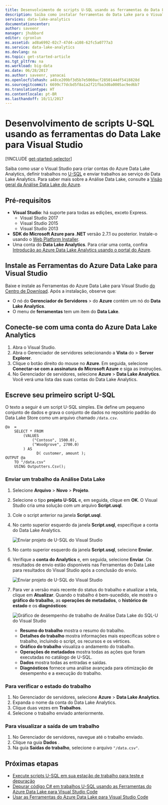 ```yaml
---
title: Desenvolvimento de scripts U-SQL usando as ferramentas do Data Lake para Visual Studio | Microsoft Docs
description: Saiba como instalar ferramentas do Data Lake para o Visual Studio e como desenvolver e testar scripts U-SQL.
services: data-lake-analytics
documentationcenter: 
author: saveenr
manager: jhubbard
editor: cgronlun
ms.assetid: ad8a6992-02c7-47d4-a108-62fc5a0777a3
ms.service: data-lake-analytics
ms.devlang: na
ms.topic: get-started-article
ms.tgt_pltfrm: na
ms.workload: big-data
ms.date: 06/28/2017
ms.author: saveenr, yanacai
ms.openlocfilehash: a48ce209bf3d5b7e5060acf2850144df5418828d
ms.sourcegitcommit: 6699c77dcbd5f8a1a2f21fba3d0a0005ac9ed6b7
ms.translationtype: HT
ms.contentlocale: pt-BR
ms.lasthandoff: 10/11/2017
---
```

# <a name="develop-u-sql-scripts-by-using-data-lake-tools-for-visual-studio"></a>Desenvolvimento de scripts U-SQL usando as ferramentas do Data Lake para Visual Studio
[!INCLUDE [get-started-selector](../../includes/data-lake-analytics-selector-get-started.md)]


Saiba como usar o Visual Studio para criar contas do Azure Data Lake Analytics, definir trabalhos no [U-SQL](data-lake-analytics-u-sql-get-started.md) e enviar trabalhos ao serviço do Data Lake Analytics. Para saber mais sobre a Análise Data Lake, consulte a [Visão geral da Análise Data Lake do Azure](data-lake-analytics-overview.md).


## <a name="prerequisites"></a>Pré-requisitos

* **Visual Studio**: há suporte para todas as edições, exceto Express.
    * Visual Studio 2017
    * Visual Studio 2015
    * Visual Studio 2013
* **SDK do Microsoft Azure para .NET** versão 2.7.1 ou posterior.  Instale-o usando o [Web Platform Installer](http://www.microsoft.com/web/downloads/platform.aspx).
* Uma conta do **Data Lake Analytics**. Para criar uma conta, confira [Introdução ao Azure Data Lake Analytics usando o portal do Azure](data-lake-analytics-get-started-portal.md).

## <a name="install-azure-data-lake-tools-for-visual-studio"></a>Instale as Ferramentas do Azure Data Lake para Visual Studio 

Baixe e instale as Ferramentas do Azure Data Lake para Visual Studio [do Centro de Download](http://aka.ms/adltoolsvs). Após a instalação, observe que:
* O nó do **Gerenciador de Servidores** > do **Azure** contém um nó do **Data Lake Analytics**. 
* O menu de **ferramentas** tem um item do **Data Lake**.

## <a name="connect-to-an-azure-data-lake-analytics-account"></a>Conecte-se com uma conta do Azure Data Lake Analytics

1. Abra o Visual Studio.
2. Abra o Gerenciador de servidores selecionando a **Vista** do  > **Server Explorer**.
3. Clique o botão direito do mouse no **Azure**. Em seguida, selecione **Conectar-se com a assinatura do Microsoft Azure** e siga as instruções.
4. No Gerenciador de servidores, selecione **Azure** > **Data Lake Analytics**. Você verá uma lista das suas contas do Data Lake Analytics.


## <a name="write-your-first-u-sql-script"></a>Escreve seu primeiro script U-SQL

O texto a seguir é um script U-SQL simples. Ele define um pequeno conjunto de dados e grava o conjunto de dados no repositório padrão do Data Lake Store como um arquivo chamado `/data.csv`.

```
@a  = 
    SELECT * FROM 
        (VALUES
            ("Contoso", 1500.0),
            ("Woodgrove", 2700.0)
        ) AS 
              D( customer, amount );
OUTPUT @a
    TO "/data.csv"
    USING Outputters.Csv();
```

### <a name="submit-a-data-lake-analytics-job"></a>Enviar um trabalho da Análise Data Lake

1. Selecione **Arquivo** > **Novo** > **Projeto**.

2. Selecione o tipo **projeto U-SQL** e, em seguida, clique em **OK**. O Visual Studio cria uma solução com um arquivo **Script.usql**.

3. Cole o script anterior na janela **Script.usql**.

4. No canto superior esquerdo da janela **Script.usql**, especifique a conta do Data Lake Analytics.

    ![Enviar projeto de U-SQL do Visual Studio](./media/data-lake-analytics-data-lake-tools-get-started/data-lake-analytics-data-lake-tools-submit-job.png)

5. No canto superior esquerdo da janela **Script.usql**, selecione **Enviar**.
6. Verifique a **conta do Analytics** e, em seguida, selecione **Enviar**. Os resultados de envio estão disponíveis nas Ferramentas do Data Lake para resultados do Visual Studio após a conclusão do envio.

    ![Enviar projeto de U-SQL do Visual Studio](./media/data-lake-analytics-data-lake-tools-get-started/data-lake-analytics-data-lake-tools-submit-job-advanced.png)
7. Para ver a versão mais recente do status do trabalho e atualizar a tela, clique em **Atualizar**. Quando o trabalho é bem-sucedido, ele mostra o **gráfico do trabalho**, as **operações de metadados**, o **histórico de estado** e os **diagnósticos**:

    ![Gráfico de desempenho de trabalho de Análise Data Lake do SQL-U do Visual Studio](./media/data-lake-analytics-data-lake-tools-get-started/data-lake-analytics-data-lake-tools-performance-graph.png)

   * **Resumo do trabalho** mostra o resumo do trabalho.   
   * **Detalhes do trabalho** mostra informações mais específicas sobre o trabalho, incluindo o script, os recursos e os vértices.
   * **Gráfico do trabalho** visualiza o andamento do trabalho.
   * **Operações de metadados** mostra todas as ações que foram executadas no catálogo de U-SQL.
   * **Dados** mostra todas as entradas e saídas.
   * **Diagnósticos** fornece uma análise avançada para otimização de desempenho e a execução do trabalho.

### <a name="to-check-job-state"></a>Para verificar o estado do trabalho

1. No Gerenciador de servidores, selecione **Azure** > **Data Lake Analytics**. 
2. Expanda o nome da conta do Data Lake Analytics.
3. Clique duas vezes em **Trabalhos**.
4. Selecione o trabalho enviado anteriormente.

### <a name="to-see-the-output-of-a-job"></a>Para visualizar a saída de um trabalho

1. No Gerenciador de servidores, navegue até o trabalho enviado.
2. Clique na guia **Dados** .
3. Na guia **Saídas do trabalho**, selecione o arquivo `"/data.csv"`.

## <a name="next-steps"></a>Próximas etapas

* [Execute scripts U-SQL em sua estação de trabalho para teste e depuração](data-lake-analytics-data-lake-tools-local-run.md)
* [Depurar código C# em trabalhos U-SQL usando as Ferramentas do Azure Data Lake para Visual Studio Code](data-lake-tools-for-vscode-local-run-and-debug.md)
* [Usar as Ferramentas do Azure Data Lake para Visual Studio Code](data-lake-analytics-data-lake-tools-for-vscode.md)
